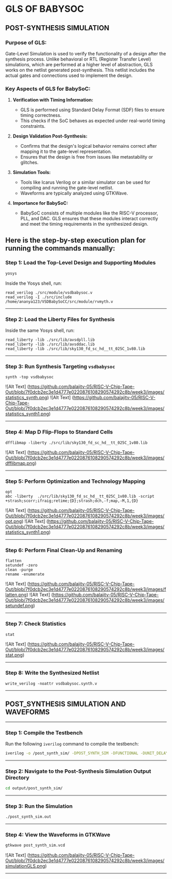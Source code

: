 # GLS OF BABYSOC
## POST-SYNTHESIS SIMULATION

### Purpose of GLS:
Gate-Level Simulation is used to verify the functionality of a design after the synthesis process. Unlike behavioral or RTL (Register Transfer Level) simulations, which are performed at a higher level of abstraction, GLS works on the netlist generated post-synthesis. This netlist includes the actual gates and connections used to implement the design.

### Key Aspects of GLS for BabySoC:
1. **Verification with Timing Information:**
   - GLS is performed using Standard Delay Format (SDF) files to ensure timing correctness.
   - This checks if the SoC behaves as expected under real-world timing constraints.

2. **Design Validation Post-Synthesis:**
   - Confirms that the design's logical behavior remains correct after mapping it to the gate-level representation.
   - Ensures that the design is free from issues like metastability or glitches.

3. **Simulation Tools:**
   - Tools like Icarus Verilog or a similar simulator can be used for compiling and running the gate-level netlist.
   - Waveforms are typically analyzed using GTKWave.

4. **Importance for BabySoC:**
   - BabySoC consists of multiple modules like the RISC-V processor, PLL, and DAC. GLS ensures that these modules interact correctly and meet the timing requirements in the synthesized design.


Here is the step-by-step execution plan for running the  commands manually:
---
### **Step 1: Load the Top-Level Design and Supporting Modules**
```bash
yosys
```



Inside the Yosys shell, run:
```yosys
read_verilog ./src/module/vsdbabysoc.v
read_verilog -I ./src/include /home/ananya123/VSDBabySoCC/src/module/rvmyth.v

```

---

### **Step 2: Load the Liberty Files for Synthesis**
Inside the same Yosys shell, run:
```yosys
read_liberty -lib ./src/lib/avsdpll.lib
read_liberty -lib ./src/lib/avsddac.lib
read_liberty -lib ./src/lib/sky130_fd_sc_hd__tt_025C_1v80.lib
```

---

### **Step 3: Run Synthesis Targeting `vsdbabysoc`**
```yosys
synth -top vsdbabysoc
```

![Alt Text] (https://github.com/balajitv-05/RISC-V-Chip-Tape-Out/blob/7f0dcb2ec3e1d4777e0220876108290574292c8b/week3/images/statistics_synth.png)
![Alt Text] (https://github.com/balajitv-05/RISC-V-Chip-Tape-Out/blob/7f0dcb2ec3e1d4777e0220876108290574292c8b/week3/images/statistics_synth1.png)

---

### **Step 4: Map D Flip-Flops to Standard Cells**
```yosys
dfflibmap -liberty ./src/lib/sky130_fd_sc_hd__tt_025C_1v80.lib
```

![Alt Text] (https://github.com/balajitv-05/RISC-V-Chip-Tape-Out/blob/7f0dcb2ec3e1d4777e0220876108290574292c8b/week3/images/dfflibmap.png)

---

### **Step 5: Perform Optimization and Technology Mapping**
```yosys
opt
abc -liberty  ./src/lib/sky130_fd_sc_hd__tt_025C_1v80.lib -script +strash;scorr;ifraig;retime;{D};strash;dch,-f;map,-M,1,{D}
```

![Alt Text] (https://github.com/balajitv-05/RISC-V-Chip-Tape-Out/blob/7f0dcb2ec3e1d4777e0220876108290574292c8b/week3/images/opt.png)
![Alt Text] (https://github.com/balajitv-05/RISC-V-Chip-Tape-Out/blob/7f0dcb2ec3e1d4777e0220876108290574292c8b/week3/images/statistics_synth1.png)

---

### **Step 6: Perform Final Clean-Up and Renaming**
```yosys
flatten
setundef -zero
clean -purge
rename -enumerate
```

![Alt Text] (https://github.com/balajitv-05/RISC-V-Chip-Tape-Out/blob/7f0dcb2ec3e1d4777e0220876108290574292c8b/week3/images/flatten.png)
![Alt Text] (https://github.com/balajitv-05/RISC-V-Chip-Tape-Out/blob/7f0dcb2ec3e1d4777e0220876108290574292c8b/week3/images/setundef.png)


---

### **Step 7: Check Statistics**
```yosys
stat
```

![Alt Text] (https://github.com/balajitv-05/RISC-V-Chip-Tape-Out/blob/7f0dcb2ec3e1d4777e0220876108290574292c8b/week3/images/stat.png)

---

### **Step 8: Write the Synthesized Netlist**
```yosys
write_verilog -noattr vsdbabysoc.synth.v
```

---

## POST_SYNTHESIS SIMULATION AND WAVEFORMS
---

### **Step 1: Compile the Testbench**
Run the following `iverilog` command to compile the testbench:
```bash
iverilog -o /post_synth_sim/ -DPOST_SYNTH_SIM -DFUNCTIONAL -DUNIT_DELAY=#1  ./src/module/testbench.v
```
---
### **Step 2: Navigate to the Post-Synthesis Simulation Output Directory**
```bash
cd output/post_synth_sim/
```
---
### **Step 3: Run the Simulation**

```bash
./post_synth_sim.out
```
---
### **Step 4: View the Waveforms in GTKWave**

```bash
gtkwave post_synth_sim.vcd
```

![Alt Text] (https://github.com/balajitv-05/RISC-V-Chip-Tape-Out/blob/7f0dcb2ec3e1d4777e0220876108290574292c8b/week3/images/simulationGLS.png)

---
